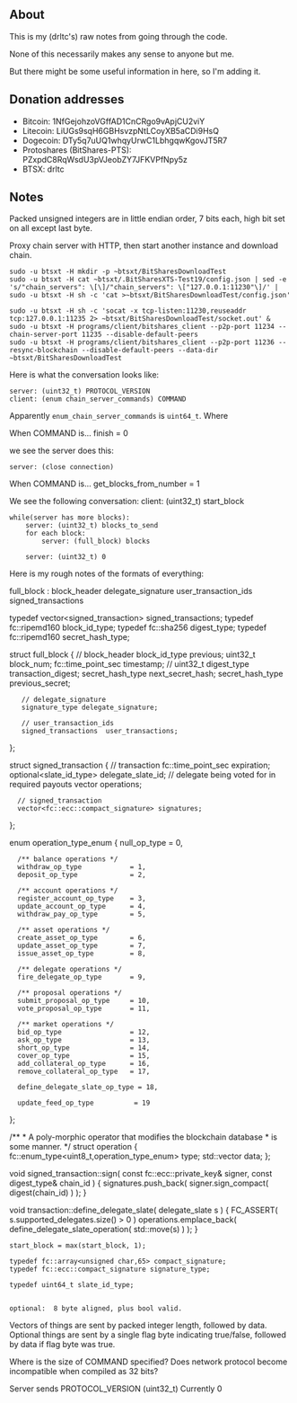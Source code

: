 
About
-----

This is my (drltc's) raw notes from going through the code.

None of this necessarily makes any sense to anyone but me.

But there might be some useful information in here, so I'm adding it.

Donation addresses
------------------

- Bitcoin: 1NfGejohzoVGffAD1CnCRgo9vApjCU2viY
- Litecoin: LiUGs9sqH6GBHsvzpNtLCoyXB5aCDi9HsQ
- Dogecoin: DTy5q7uUQ1whqyUrwC1LbhgqwKgovJT5R7
- Protoshares (BitShares-PTS): PZxpdC8RqWsdU3pVJeobZY7JFKVPfNpy5z
- BTSX: drltc

Notes
-----

Packed unsigned integers are in little endian order, 7 bits each, high bit set on all except last byte.

Proxy chain server with HTTP, then start another instance and download chain.

    sudo -u btsxt -H mkdir -p ~btsxt/BitSharesDownloadTest
    sudo -u btsxt -H cat ~btsxt/.BitSharesXTS-Test19/config.json | sed -e 's/"chain_servers": \[\]/"chain_servers": \["127.0.0.1:11230"\]/' | sudo -u btsxt -H sh -c 'cat >~btsxt/BitSharesDownloadTest/config.json'

    sudo -u btsxt -H sh -c 'socat -x tcp-listen:11230,reuseaddr tcp:127.0.0.1:11235 2> ~btsxt/BitSharesDownloadTest/socket.out' &
    sudo -u btsxt -H programs/client/bitshares_client --p2p-port 11234 --chain-server-port 11235 --disable-default-peers
    sudo -u btsxt -H programs/client/bitshares_client --p2p-port 11236 --resync-blockchain --disable-default-peers --data-dir ~btsxt/BitSharesDownloadTest

Here is what the conversation looks like:

    server: (uint32_t) PROTOCOL_VERSION
    client: (enum chain_server_commands) COMMAND

Apparently `enum_chain_server_commands` is `uint64_t`.  Where

When COMMAND is...
    finish = 0

we see the server does this:

    server: (close connection)

When COMMAND is...
    get_blocks_from_number = 1

We see the following conversation:
    client: (uint32_t) start_block

    while(server has more blocks):
        server: (uint32_t) blocks_to_send
        for each block:
            server: (full_block) blocks

        server: (uint32_t) 0

Here is my rough notes of the formats of everything:

   full_block : block_header delegate_signature user_transaction_ids signed_transactions

   typedef vector<signed_transaction> signed_transactions;
   typedef fc::ripemd160 block_id_type;
   typedef fc::sha256 digest_type;
   typedef fc::ripemd160 secret_hash_type;

   struct full_block
   {
       // block_header
       block_id_type        previous;
       uint32_t             block_num;
       fc::time_point_sec   timestamp;                  // uint32_t
       digest_type          transaction_digest;
       secret_hash_type     next_secret_hash;
       secret_hash_type     previous_secret;

       // delegate_signature
       signature_type delegate_signature;

       // user_transaction_ids
       signed_transactions  user_transactions;
   };

   struct signed_transaction
   {
      // transaction
      fc::time_point_sec          expiration;
      optional<slate_id_type>     delegate_slate_id; // delegate being voted for in required payouts
      vector<operation>           operations; 

      // signed_transaction
      vector<fc::ecc::compact_signature> signatures;
   };

   enum operation_type_enum
   {
      null_op_type                = 0,

      /** balance operations */
      withdraw_op_type            = 1,
      deposit_op_type             = 2,

      /** account operations */
      register_account_op_type    = 3,
      update_account_op_type      = 4,
      withdraw_pay_op_type        = 5,

      /** asset operations */
      create_asset_op_type        = 6,
      update_asset_op_type        = 7,
      issue_asset_op_type         = 8,

      /** delegate operations */
      fire_delegate_op_type       = 9,

      /** proposal operations */
      submit_proposal_op_type     = 10,
      vote_proposal_op_type       = 11,

      /** market operations */
      bid_op_type                 = 12,
      ask_op_type                 = 13,
      short_op_type               = 14,
      cover_op_type               = 15,
      add_collateral_op_type      = 16,
      remove_collateral_op_type   = 17,

      define_delegate_slate_op_type = 18,

      update_feed_op_type          = 19
   };

   /**
    *  A poly-morphic operator that modifies the blockchain database
    *  is some manner.
    */
   struct operation
   {
      fc::enum_type<uint8_t,operation_type_enum> type;
      std::vector<char> data;
   };


   void signed_transaction::sign( const fc::ecc::private_key& signer, const digest_type& chain_id )
   {
      signatures.push_back( signer.sign_compact( digest(chain_id) ) );
   }

   void transaction::define_delegate_slate( delegate_slate s )
   {
      FC_ASSERT( s.supported_delegates.size() > 0 )
      operations.emplace_back( define_delegate_slate_operation( std::move(s) ) );
   }

    start_block = max(start_block, 1);

    typedef fc::array<unsigned char,65> compact_signature;
    typedef fc::ecc::compact_signature signature_type;

    typedef uint64_t slate_id_type;


    optional:  8 byte aligned, plus bool valid.

Vectors of things are sent by packed integer length, followed by data.
Optional things are sent by a single flag byte indicating true/false, followed by data if flag byte was true.

Where is the size of COMMAND specified?  Does network protocol become incompatible when compiled as 32 bits?

Server sends PROTOCOL_VERSION (uint32_t)
Currently 0

